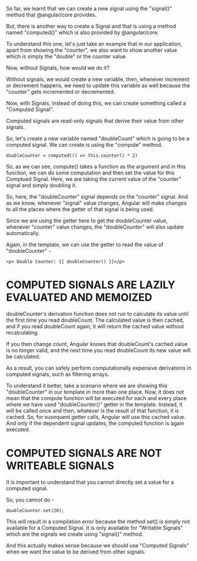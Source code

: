 So far, we learnt that we can create a new signal using the "signal()" method that @angular/core provides.

But, there is another way to create a Signal and that is using a method named "computed()" which is also provided by @angular/core.

To understand this one, let's just take an example that in our application, apart from showing the "counter", we also want to show another value which is simply the "double" or the counter value.

Now, without Signals, how would we do it?

Without signals, we would create a new variable, then, whenever increment or decrement happens, we need to update this variable as well because the "counter" gets incremented or decremented.

Now, with Signals, instead of doing this, we can create something called a "Computed Signal".

Computed signals are read-only signals that derive their value from other signals. 

So, let's create a new variable named "doubleCount" which is going to be a computed signal. We can create is using the "compute" method.


    doubleCounter = computed(() => this.counter() * 2)

So, as we can see, compute() takes a function as the argument and in this function, we can do some computation and then set the value for this Comptued Signal. Here, we are taking the current value of the "counter" signal and simply doubling it.

So, here, the "doubleCounter" signal depends on the "counter" signal. And as we know, whenever "signal" value changes, Angular will make changes to all the places where the getter of that signal is being used.

Since we are using the getter here to get the doubleCounter value, whenever "counter" value changes, the "doubleCounter" will also update automatically.

Again, in the template, we can use the getter to read the value of "doubleCounter" - 

    <p> Double Counter: {{ doubleCounter() }}</p>

# COMPUTED SIGNALS ARE LAZILY EVALUATED AND MEMOIZED 

doubleCounter's derivation function does not run to calculate its value until the first time you read doubleCount. The calculated value is then cached, and if you read doubleCount again, it will return the cached value without recalculating.

If you then change count, Angular knows that doubleCount's cached value is no longer valid, and the next time you read doubleCount its new value will be calculated.

As a result, you can safely perform computationally expensive derivations in computed signals, such as filtering arrays.

To understand it better, take a scenario where we are showing this "doubleCounter" in our template in more than one place. Now, it does not mean that the compute function will be executed for each and every place where we have used "doubleCounter()" getter in the template. Instead, it will be called once and then, whatever is the result of that function, it is cached. So, for susequent getter calls, Angular will use this cached value. And only if the dependent signal updates, the computed function is again executed.

# COMPUTED SIGNALS ARE NOT WRITEABLE SIGNALS

It is important to understand that you cannot directly set a value for a computed signal.

So, you cannot do -

    doubleCounter.set(20);

This will result in a compilation error because the method set() is simply not available for a Computed Signal. It is only available for "Writable Signals" which are the signals we create using "signal()" method.

And this actually makes sense because we should use "Computed Signals" when we want the value to be derived from other signals.

